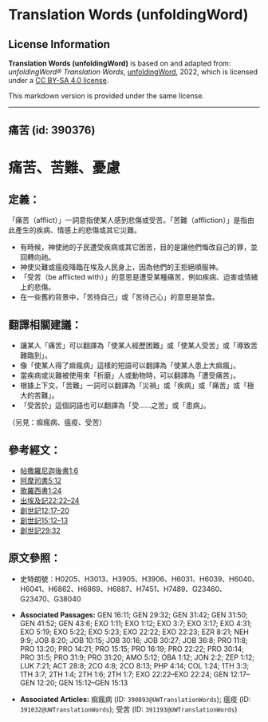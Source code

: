# Translation Words (unfoldingWord)

## License Information

**Translation Words (unfoldingWord)** is based on and adapted from: _unfoldingWord® Translation Words_, [unfoldingWord](https://unfoldingword.org/utw), 2022, which is licensed under a [CC BY-SA 4.0 license](https://creativecommons.org/licenses/by-sa/4.0/legalcode.en).

This markdown version is provided under the same license.



--------------------------------

## 痛苦 (id: 390376)

痛苦、苦難、憂慮
========

定義：
---

「痛苦（afflict）」一詞意指使某人感到悲傷或受苦。「苦難（affliction）」是指由此產生的疾病、情感上的悲傷或其它災難。

* 有時候，神使祂的子民遭受疾病或其它困苦，目的是讓他們悔改自己的罪，並回轉向祂。
* 神使災難或瘟疫降臨在埃及人民身上，因為他們的王拒絕順服神。
* 「受苦（be afflicted with）」的意思是遭受某種痛苦，例如疾病、迫害或情緒上的悲傷。
* 在一些舊約背景中，「苦待自己」或「苦待己心」的意思是禁食。

翻譯相關建議：
-------

* 讓某人「痛苦」可以翻譯為「使某人經歷困難」或「使某人受苦」或「導致苦難臨到」。
* 像「使某人得了痲瘋病」這樣的短語可以翻譯為「使某人患上大痲瘋」。
* 當疾病或災難被使用來「折磨」人或動物時，可以翻譯為「遭受痛苦」。
* 根據上下文，「苦難」一詞可以翻譯為「災禍」或「疾病」或「痛苦」或「極大的苦難」。
* 「受苦於」這個詞語也可以翻譯為「受……之苦」或「患病」。

（另見：痲瘋病、瘟疫、受苦）

參考經文：
-----

* [帖撒羅尼迦後書1:6](https://ref.ly/2Thess1:6)
* [阿摩司書5:12](https://ref.ly/Amos5:12)
* [歌羅西書1:24](https://ref.ly/Col1:24)
* [出埃及記22:22–24](https://ref.ly/Exod22:22-Exod22:24)
* [創世記12:17–20](https://ref.ly/Gen12:17-Gen12:20)
* [創世記15:12–13](https://ref.ly/Gen15:12-Gen15:13)
* [創世記29:32](https://ref.ly/Gen29:32)

原文參照：
-----

* 史特朗號：H0205、H3013、H3905、H3906、H6031、H6039、H6040、H6041、H6862、H6869、H6887、H7451、H7489、G23460、G23470、G38040

* **Associated Passages:** GEN 16:11; GEN 29:32; GEN 31:42; GEN 31:50; GEN 41:52; GEN 43:6; EXO 1:11; EXO 1:12; EXO 3:7; EXO 3:17; EXO 4:31; EXO 5:19; EXO 5:22; EXO 5:23; EXO 22:22; EXO 22:23; EZR 8:21; NEH 9:9; JOB 8:20; JOB 10:15; JOB 30:16; JOB 30:27; JOB 36:8; PRO 11:8; PRO 13:20; PRO 14:21; PRO 15:15; PRO 16:19; PRO 22:22; PRO 30:14; PRO 31:5; PRO 31:9; PRO 31:20; AMO 5:12; OBA 1:12; JON 2:2; ZEP 1:12; LUK 7:21; ACT 28:8; 2CO 4:8; 2CO 8:13; PHP 4:14; COL 1:24; 1TH 3:3; 1TH 3:7; 2TH 1:4; 2TH 1:6; 2TH 1:7; EXO 22:22–EXO 22:24; GEN 12:17–GEN 12:20; GEN 15:12–GEN 15:13
* **Associated Articles:** 痲瘋病 (ID: `390893@UWTranslationWords`); 瘟疫 (ID: `391032@UWTranslationWords`); 受苦 (ID: `391193@UWTranslationWords`)

